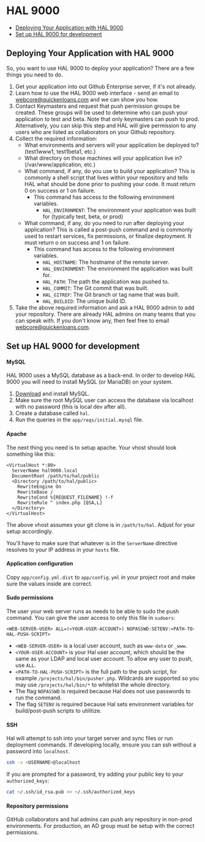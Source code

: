 # HAL 9000 #

- [Deploying Your Application with HAL 9000](#deploying-your-application-with-hal-9000)
- [Set up HAL 9000 for development](#set-up-hal-9000-for-development)

## Deploying Your Application with HAL 9000 ##

So, you want to use HAL 9000 to deploy your application? There are a few things you need to do.

1.  Get your application into out Github Enterprise server, if it's not already.
2.  Learn how to use the HAL 9000 web interface - send an email to webcore@quickenloans.com and we can show you how.
3.  Contact Keymasters and request that push permission groups be created. These groups will be used to determine who
    can push your application to test and beta. Note that only keymasters can push to prod. Alternatively, you can
    skip this step and HAL will give permission to any users who are listed as collaborators on your Github repository.
4.  Collect the required information:
    -   What environments and servers will your application be deployed to? (test1www1, test1beta1, etc.)
    -   What directory on those machines will your application live in? (/var/www/application, etc.)
    -   What command, if any, do you use to build your application? This is commonly a shell script that lives within
        your repository and tells HAL what should be done prior to pushing your code. It must return 0 on success
        or 1 on failure.
        - This command has access to the following environment variables.
            - `HAL_ENVIRONMENT`: The environment your application was built for (typically test, beta, or prod)
    -   What command, if any, do you need to run after deploying your application? This is called a post-push command
        and is commonly used to restart services, fix permissions, or finalize deployment. It must return o on success
        and 1 on failure.
        - This command has access to the following environment variables.
            - `HAL_HOSTNAME`: The hostname of the remote server.
            - `HAL_ENVIRONMENT`: The environment the application was built for.
            - `HAL_PATH`: The path the application was pushed to.
            - `HAL_COMMIT`: The Git commit that was built.
            - `HAL_GITREF`: The Git branch or tag name that was built.
            - `HAL_BUILDID`: The unique build ID.
5.  Take the above required information and ask a HAL 9000 admin to add your repository. There are already HAL admins
    on many teams that you can speak with. If you don't know any, then feel free to email webcore@quickenloans.com.

## Set up HAL 9000 for development

#### MySQL

HAL 9000 uses a MySQL database as a back-end. In order to develop HAL 9000 you will need to install MySQL (or MariaDB)
on your system.

1. [Download](http://dev.mysql.com/downloads/mysql/) and install MySQL.
2. Make sure the root MySQL user can access the database via localhost with no password (this is local dev after all).
3. Create a database called `hal`.
4. Run the queries in the `app/reqs/initial.mysql` file.

#### Apache

The next thing you need is to setup apache. Your vhost should look something like this:

    <VirtualHost *:80>
      ServerName hal9000.local
      DocumentRoot /path/to/hal/public
      <Directory /path/to/hal/public>
        RewriteEngine On
        RewriteBase /
        RewriteCond %{REQUEST_FILENAME} !-f
        RewriteRule ^ index.php [QSA,L]
      </Directory>
    </VirtualHost>

The above vhost assumes your git clone is in `/path/to/hal`. Adjust for your setup accordingly.

You'll have to make sure that whatever is in the `ServerName` directive resolves to your IP address in
your `hosts` file.

#### Application configuration

Copy `app/config.yml.dist` to `app/config.yml` in your project root and make sure the values inside are correct.

#### Sudo permissions

The user your web server runs as needs to be able to sudo the push command. You can give the user access to only this file in `sudoers`:

```
<WEB-SERVER-USER> ALL=(<YOUR-USER-ACCOUNT>) NOPASSWD:SETENV:<PATH-TO-HAL-PUSH-SCRIPT>
```
- `<WEB-SERVER-USER>` is a local user account, such as `www-data` or `_www`.
- `<YOUR-USER-ACCOUNT>` is your Hal user account, which should be the same as your LDAP and local user account.
    To allow any user to push, use `ALL`.
- `<PATH-TO-HAL-PUSH-SCRIPT>` is the full path to the push script, for example `/projects/hal/bin/pusher.php`.
    Wildcards are supported so you may use `/projects/hal/bin/*` to whitelist the whole directory.
- The flag `NOPASSWD` is required because Hal does not use passwords to run the command.
- The flag `SETENV` is required because Hal sets environment variables for build/post-push scripts to utilitize.

#### SSH

Hal will attempt to ssh into your target server and sync files or run deployment commands. If developing locally,
ensure you can ssh without a password into `localhost`.

```bash
ssh -v <USERNAME>@localhost
```

If you are prompted for a password, try adding your public key to your `authorized_keys`:
```bash
cat ~/.ssh/id_rsa.pub >> ~/.ssh/authorized_keys
```

#### Repository permissions

GitHub collaborators and hal admins can push any repository in non-prod environments. For production,
an AD group must be setup with the correct permissions.
